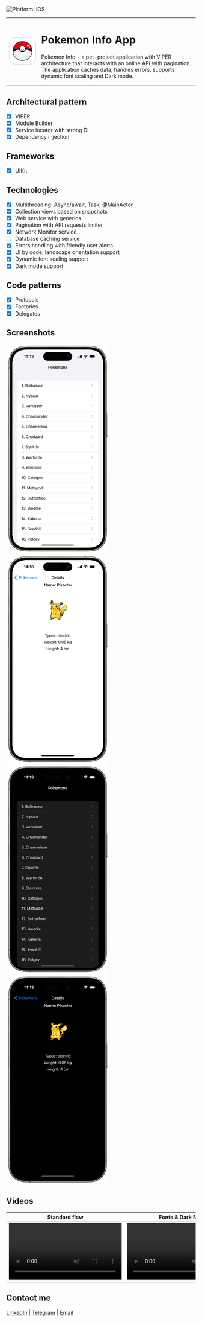 ![Platform: iOS](https://img.shields.io/badge/Platform-iOS-green.svg)

  <table>
    <tr>
      <td>
        <img src="Media/PokemonInfoAppIcon.png" alt="Pokemon Info App Icon" width="320">
      </td>
      <td>
        <h1>Pokemon Info App</h1>
        <p>Pokemon Info - a pet-project application with VIPER architecture that interacts with an online API with pagination. The application caches data, handles errors, supports dynamic font scaling and Dark mode.</p>
      </td>
    </tr>
  </table>

## Architectural pattern
- [x] VIPER
- [x] Module Builder
- [x] Service locator with strong DI
- [x] Dependency injection

## Frameworks
- [x] UIKit

## Technologies
- [x] Multithreading: Async/await, Task, @MainActor
- [x] Collection views based on snapshots
- [x] Web service with generics
- [x] Pagination with API requests limiter
- [x] Network Monitor service
- [ ] Database caching service
- [x] Errors handling with friendly user alerts
- [x] UI by code, landscape orientation support
- [x] Dynamic font scaling support
- [x] Dark mode support

## Code patterns
- [x] Protocols
- [x] Factories
- [x] Delegates

## Screenshots
<img src="Media/ListScreen.png" width="273"/> <img src="Media/DetailScreen.png" width="273"/> <img src="Media/ListScreenDarkMode.png" width="273"/> <img src="Media/DetailScreenDarkMode.png" width="273"/>

## Videos
| Standard flow | Fonts & Dark Mode | Errors |
| :-: | :-: | :-: |
| <video src="https://github.com/BytePixelMelody/PokemonInfo/assets/74405334/4538a547-8d3f-40e3-ad15-2a132c6d244d"/> | <video src="https://github.com/BytePixelMelody/PokemonInfo/assets/74405334/43e3e420-cb0c-4427-b7e5-f786dc81bfc7"/> | <video src="https://github.com/BytePixelMelody/PokemonInfo/assets/74405334/ac6e0550-e78d-4ca6-b695-193b37307d6a"/> |


## Contact me
[LinkedIn](https://www.linkedin.com/in/bytepixelmelody "https://www.linkedin.com/in/bytepixelmelody") | [Telegram](https://t.me/bytepixelmelody "@bytepixelmelody") | [Email](mailto:bytepixelmelody@gmail.com "bytepixelmelody@gmail.com")